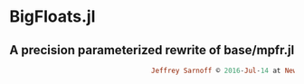 # BigFloats.jl
## A precision parameterized rewrite of base/mpfr.jl
```ruby
                                   Jeffrey Sarnoff © 2016˗Jul˗14 at New York City
```

